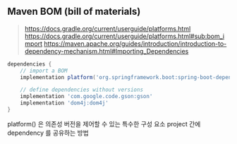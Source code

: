 


## Maven BOM (bill of materials)

> https://docs.gradle.org/current/userguide/platforms.html
> https://docs.gradle.org/current/userguide/platforms.html#sub:bom_import
> https://maven.apache.org/guides/introduction/introduction-to-dependency-mechanism.html#Importing_Dependencies


```groovy
dependencies {
    // import a BOM
    implementation platform('org.springframework.boot:spring-boot-dependencies:1.5.8.RELEASE')

    // define dependencies without versions
    implementation 'com.google.code.gson:gson'
    implementation 'dom4j:dom4j'
}
```

platform() 은 의존성 버전을 제어할 수 있는 특수한 구성 요소
project 간에  dependency 를 공유하는 방법
<!--stackedit_data:
eyJoaXN0b3J5IjpbMjExMDg1NTQ3MV19
-->